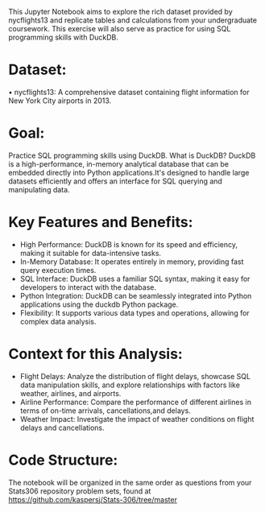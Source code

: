 This Jupyter Notebook aims to explore the rich dataset provided by nycflights13 and replicate tables and calculations from your undergraduate coursework. This exercise will also serve as practice for using SQL programming skills with DuckDB.
# Dataset:
•	nycflights13: A comprehensive dataset containing flight information for New York City airports in 2013.
# Goal:
Practice SQL programming skills using DuckDB.
What is DuckDB?
DuckDB is a high-performance, in-memory analytical database that can be embedded directly into Python applications.It's designed to handle large datasets efficiently and offers an interface for SQL querying and manipulating data.
# Key Features and Benefits:
 -	High Performance: DuckDB is known for its speed and efficiency, making it suitable for data-intensive tasks.
 -	In-Memory Database: It operates entirely in memory, providing fast query execution times.
 -	SQL Interface: DuckDB uses a familiar SQL syntax, making it easy for developers to interact with the database.
 -	Python Integration: DuckDB can be seamlessly integrated into Python applications using the duckdb Python package.
 -	Flexibility: It supports various data types and operations, allowing for complex data analysis.
# Context for this Analysis:
 -	Flight Delays: Analyze the distribution of flight delays, showcase SQL data manipulation skills, and explore relationships with factors like weather, airlines, and airports.
 -	Airline Performance: Compare the performance of different airlines in terms of on-time arrivals, cancellations,and delays.
 -	Weather Impact: Investigate the impact of weather conditions on flight delays and cancellations.
# Code Structure:
The notebook will be organized in the same order as questions from your Stats306 repository problem sets, found at https://github.com/kaspersj/Stats-306/tree/master

